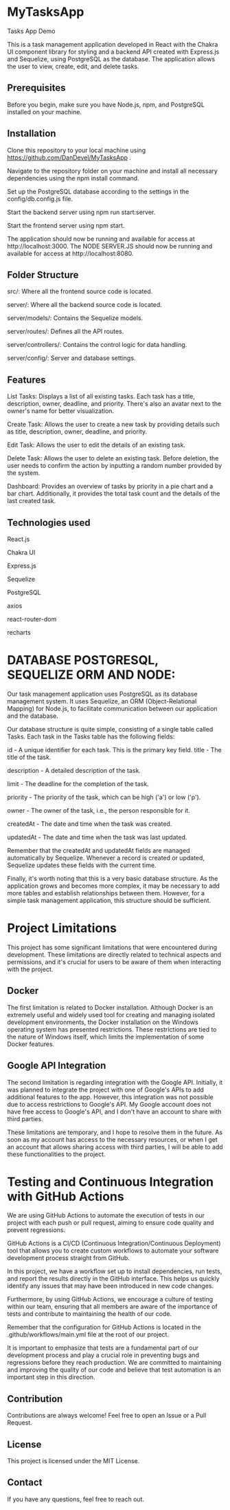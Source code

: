 # MyTasksApp
Tasks App Demo

This is a task management application developed in React with the Chakra UI component library for styling and a backend API created with Express.js and Sequelize, using PostgreSQL as the database. The application allows the user to view, create, edit, and delete tasks.

## Prerequisites

Before you begin, make sure you have Node.js, npm, and PostgreSQL installed on your machine.

## Installation

Clone this repository to your local machine using https://github.com/DanDevel/MyTasksApp .

Navigate to the repository folder on your machine and install all necessary dependencies using the npm install command.

Set up the PostgreSQL database according to the settings in the config/db.config.js file.

Start the backend server using npm run start:server.

Start the frontend server using npm start.

The application should now be running and available for access at http://localhost:3000.
The NODE SERVER.JS should now be running and available for access at http://localhost:8080.

## Folder Structure

src/: Where all the frontend source code is located.

server/: Where all the backend source code is located.

server/models/: Contains the Sequelize models.

server/routes/: Defines all the API routes.

server/controllers/: Contains the control logic for data handling.

server/config/: Server and database settings.

## Features
List Tasks: Displays a list of all existing tasks. Each task has a title, description, owner, deadline, and priority. There's also an avatar next to the owner's name for better visualization.

Create Task: Allows the user to create a new task by providing details such as title, description, owner, deadline, and priority.

Edit Task: Allows the user to edit the details of an existing task.

Delete Task: Allows the user to delete an existing task. Before deletion, the user needs to confirm the action by inputting a random number provided by the system.

Dashboard: Provides an overview of tasks by priority in a pie chart and a bar chart. Additionally, it provides the total task count and the details of the last created task.

## Technologies used

React.js

Chakra UI

Express.js

Sequelize

PostgreSQL

axios

react-router-dom

recharts

# DATABASE POSTGRESQL, SEQUELIZE ORM AND NODE:
Our task management application uses PostgreSQL as its database management system. It uses Sequelize, an ORM (Object-Relational Mapping) for Node.js, to facilitate communication between our application and the database.

Our database structure is quite simple, consisting of a single table called Tasks. Each task in the Tasks table has the following fields:

id - A unique identifier for each task. This is the primary key field.
title - The title of the task.

description - A detailed description of the task.

limit - The deadline for the completion of the task.

priority - The priority of the task, which can be high ('a') or low ('p').

owner - The owner of the task, i.e., the person responsible for it.

createdAt - The date and time when the task was created.

updatedAt - The date and time when the task was last updated.

Remember that the createdAt and updatedAt fields are managed automatically by Sequelize. Whenever a record is created or updated, Sequelize updates these fields with the current time.

Finally, it's worth noting that this is a very basic database structure. As the application grows and becomes more complex, it may be necessary to add more tables and establish relationships between them. However, for a simple task management application, this structure should be sufficient.


# Project Limitations
This project has some significant limitations that were encountered during development. These limitations are directly related to technical aspects and permissions, and it's crucial for users to be aware of them when interacting with the project.

## Docker
The first limitation is related to Docker installation. Although Docker is an extremely useful and widely used tool for creating and managing isolated development environments, the Docker installation on the Windows operating system has presented restrictions. These restrictions are tied to the nature of Windows itself, which limits the implementation of some Docker features.

## Google API Integration
The second limitation is regarding integration with the Google API. Initially, it was planned to integrate the project with one of Google's APIs to add additional features to the app. However, this integration was not possible due to access restrictions to Google's API. My Google account does not have free access to Google's API, and I don't have an account to share with third parties.

These limitations are temporary, and I hope to resolve them in the future. As soon as my account has access to the necessary resources, or when I get an account that allows sharing access with third parties, I will be able to add these functionalities to the project.


# Testing and Continuous Integration with GitHub Actions
We are using GitHub Actions to automate the execution of tests in our project with each push or pull request, aiming to ensure code quality and prevent regressions.

GitHub Actions is a CI/CD (Continuous Integration/Continuous Deployment) tool that allows you to create custom workflows to automate your software development process straight from GitHub.

In this project, we have a workflow set up to install dependencies, run tests, and report the results directly in the GitHub interface. This helps us quickly identify any issues that may have been introduced in new code changes.

Furthermore, by using GitHub Actions, we encourage a culture of testing within our team, ensuring that all members are aware of the importance of tests and contribute to maintaining the health of our code.

Remember that the configuration for GitHub Actions is located in the .github/workflows/main.yml file at the root of our project.

It is important to emphasize that tests are a fundamental part of our development process and play a crucial role in preventing bugs and regressions before they reach production. We are committed to maintaining and improving the quality of our code and believe that test automation is an important step in this direction.


## Contribution
Contributions are always welcome! Feel free to open an Issue or a Pull Request.

## License
This project is licensed under the MIT License.

## Contact
If you have any questions, feel free to reach out.


